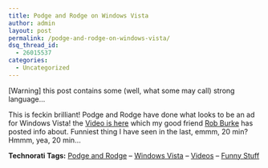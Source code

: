 ```yaml
---
title: Podge and Rodge on Windows Vista
author: admin
layout: post
permalink: /podge-and-rodge-on-windows-vista/
dsq_thread_id:
  - 26015537
categories:
  - Uncategorized
---
```

[Warning] this post contains some (well, what some may call) strong language&#8230; 

This is feckin brilliant! Podge and Rodge have done what looks to be an ad for Windows Vista! the [Video is here][1]&nbsp;which my good friend [Rob Burke][2] has posted info about. Funniest thing I have seen in the last, emmm, 20 min? Hmmm, yea, 20 min&#8230;</p> 

**Technorati Tags:** <a href="http://technorati.com/tag/Podge%20and%20Rodge" rel="tag">Podge and Rodge</a> &#8211; <a href="http://technorati.com/tag/Windows%20Vista" rel="tag">Windows Vista</a> &#8211; <a href="http://technorati.com/tag/Videos" rel="tag">Videos</a> &#8211; <a href="http://technorati.com/tag/Funny%20Stuff" rel="tag">Funny Stuff</a>

 [1]: http://youtube.com/watch?v=RRW-vqh49Bw
 [2]: http://blogs.msdn.com/robburke/archive/2007/02/08/podge-and-rodge-vista-nated.aspx